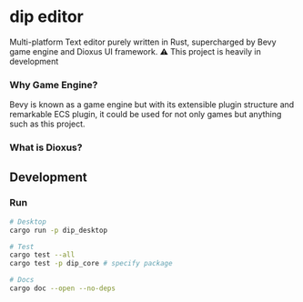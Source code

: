 # dip editor
Multi-platform Text editor purely written in Rust, supercharged by Bevy game engine and Dioxus UI framework.
⚠️ This project is heavily in development

### Why Game Engine?
Bevy is known as a game engine but with its extensible plugin structure and remarkable ECS plugin, it could be used for not only games but anything such as this project.

### What is Dioxus?

## Development

### Run
```sh
# Desktop
cargo run -p dip_desktop

# Test
cargo test --all
cargo test -p dip_core # specify package

# Docs
cargo doc --open --no-deps
```

